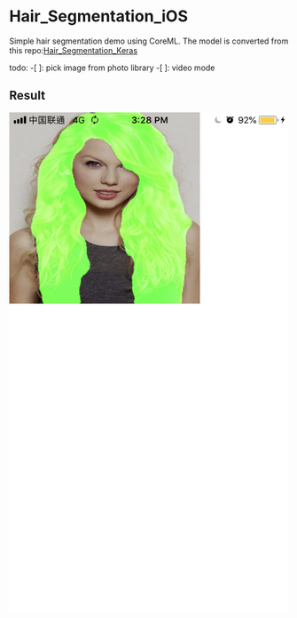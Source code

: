 # Hair_Segmentation_iOS
Simple hair segmentation demo using CoreML. The model is converted from this repo:[Hair_Segmentation_Keras](https://github.com/ItchyHiker/Hair_Segmentation_Keras)

todo:
-[ ]: pick image from photo library
-[ ]: video mode

## Result
![1.png](https://github.com/ItchyHiker/Hair_Segmentation_iOS/blob/master/Hair-Segmentation-iOS-Demo/IMG_1373.PNG)
